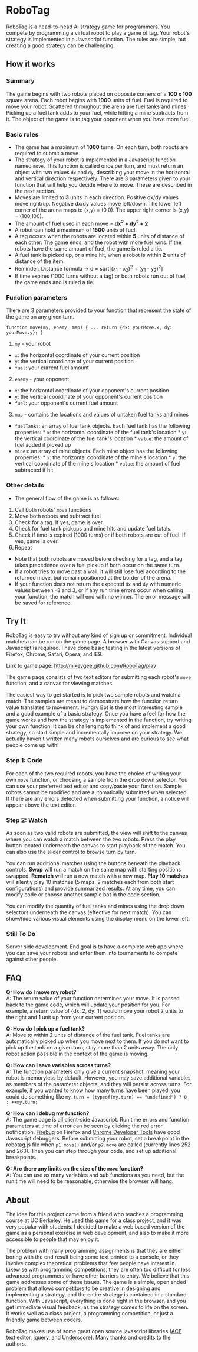 # RoboTag

RoboTag is a head-to-head AI strategy game for programmers. You compete by programming a virtual robot to play a game of tag. Your robot's strategy is implemented in a Javascript function. The rules are simple, but creating a good strategy can be challenging.

## How it works
### Summary
The game begins with two robots placed on opposite corners of a **100 x 100** square arena. Each robot begins with **1000** units of fuel. Fuel is required to move your robot. Scattered throughout the arena are fuel tanks and mines. Picking up a fuel tank adds to your fuel, while hitting a mine subtracts from it. The object of the game is to tag your opponent when you have more fuel.

### Basic rules
*   The game has a maximum of **1000** turns. On each turn, both robots are required to submit a move.
*   The strategy of your robot is implemented in a Javascript function named `move`. This function is called once per turn, and must return an object with two values `dx` and `dy`, describing your move in the horizontal and vertical direction respectively. There are 3 parameters given to your function that will help you decide where to move. These are described in the next section.
*   Moves are limited to **3** units in each direction. Positive dx/dy values move right/up. Negative dx/dy values move left/down. The lower left corner of the arena maps to (x,y) = (0,0). The upper right corner is (x,y) = (100,100).
*   The amount of fuel used in each move = **dx<sup>2</sup> + dy<sup>2</sup> + 2**
*   A robot can hold a maximum of **1500** units of fuel.
*   A tag occurs when the robots are located within **5** units of distance of each other. The game ends, and the robot with more fuel wins. If the robots have the same amount of fuel, the game is ruled a tie.
*   A fuel tank is picked up, or a mine hit, when a robot is within **2** units of distance of the item.
*   Reminder: Distance formula &rarr; d = sqrt[(x<sub>1</sub> - x<sub>2</sub>)<sup>2</sup> + (y<sub>1</sub> - y<sub>2</sub>)<sup>2</sup>]
*   If time expires (1000 turns without a tag) or both robots run out of fuel, the game ends and is ruled a tie.

### Function parameters
There are 3 parameters provided to your function that represent the state of the game on any given turn. 

`function move(my, enemy, map) { ... return {dx: yourMove.x, dy: yourMove.y}; }`

1.   `my` - your robot
   *   `x`: the horizontal coordinate of your current position
   *   `y`: the vertical coordinate of your current position
   *   `fuel`: your current fuel amount
2.   `enemy` - your opponent
   *   `x`: the horizontal coordinate of your opponent's current position
   *   `y`: the vertical coordinate of your opponent's current position
   *   `fuel`: your opponent's current fuel amount
3.   `map` - contains the locations and values of untaken fuel tanks and mines
   *   `fuelTanks`: an array of fuel tank objects. Each fuel tank has the following properties:
      *   `x`: the horizontal coordinate of the fuel tank's location
      *   `y`: the vertical coordinate of the fuel tank's location
      *   `value`: the amount of fuel added if picked up 
   *   `mines`: an array of mine objects. Each mine object has the following properties:
      *   `x`: the horizontal coordinate of the mine's location
      *   `y`: the vertical coordinate of the mine's location
      *   `value`: the amount of fuel subtracted if hit

### Other details
*   The general flow of the game is as follows:
   1.   Call both robots' `move` functions
   2.   Move both robots and subtract fuel
   3.   Check for a tag. If yes, game is over.
   4.   Check for fuel tank pickups and mine hits and update fuel totals.
   5.   Check if time is expired (1000 turns) or if both robots are out of fuel. If yes, game is over.
   6.   Repeat
*   Note that both robots are moved before checking for a tag, and a tag takes precedence over a fuel pickup if both occur on the same turn.
*   If a robot tries to move past a wall, it will still lose fuel according to the returned move, but remain positioned at the border of the arena.
*   If your function does not return the expected `dx` and `dy` with numeric values between -3 and 3, or if any run time errors occur when calling your function, the match will end with no winner. The error message will be saved for reference.

## Try It 
RoboTag is easy to try without any kind of sign up or commitment. Individual matches can be run on the game page. A browser with Canvas support and Javascript is required. I have done basic testing in the latest versions of Firefox, Chrome, Safari, Opera, and IE9.

Link to game page: <http://mikeygee.github.com/RoboTag/play>

The game page consists of two text editors for submitting each robot's `move` function, and a canvas for viewing matches.

The easiest way to get started is to pick two sample robots and watch a match. The samples are meant to demonstrate how the function return value translates to movement. Hungry Bot is the most interesting sample and a good example of a basic strategy. Once you have a feel for how the game works and how the strategy is implemented in the function, try writing your own function. It can be challenging to think of and implement a good strategy, so start simple and incrementally improve on your strategy. We actually haven't written many robots ourselves and are curious to see what people come up with!

### Step 1: Code
For each of the two required robots, you have the choice of writing your own `move` function, or choosing a sample from the drop down selector. You can use your preferred text editor and copy/paste your function. Sample robots cannot be modified and are automatically submitted when selected. If there are any errors detected when submitting your function, a notice will appear above the text editor.

### Step 2: Watch
As soon as two valid robots are submitted, the view will shift to the canvas where you can watch a match between the two robots. Press the play button located underneath the canvas to start playback of the match. You can also use the slider control to browse turn by turn.

You can run additional matches using the buttons beneath the playback controls. **Swap** will run a match on the same map with starting positions swapped. **Rematch** will run a new match with a new map. **Play 10 matches** will silently play 10 matches (5 maps, 2 matches each from both start configurations) and provide summarized results. At any time, you can modify code or choose another sample bot in the code section.

You can modify the quantity of fuel tanks and mines using the drop down selectors underneath the canvas (effective for next match). You can show/hide various visual elements using the display menu on the lower left.

### Still To Do
Server side development. End goal is to have a complete web app where you can save your robots and enter them into tournaments to compete against other people.

## FAQ
**Q: How do I move my robot?** <br>
A: The return value of your function determines your move. It is passed back to the game code, which will update your position for you. For example, a return value of {dx: 2, dy: 1} would move your robot 2 units to the right and 1 unit up from your current position.

**Q: How do I pick up a fuel tank?**<br>
A: Move to within 2 units of distance of the fuel tank. Fuel tanks are automatically picked up when you move next to them. If you do not want to pick up the tank on a given turn, stay more than 2 units away. The only robot action possible in the context of the game is moving.

**Q: How can I save variables across turns?**<br>
A: The function parameters only give a current snapshot, meaning your robot is memoryless by default. However, you may save additional variables as members of the parameter objects, and they will persist across turns. For example, if you wanted to know how many turns have been played, you could do something like `my.turn = (typeof(my.turn) == "undefined") ? 0 : ++my.turn;`

**Q: How can I debug my function?**<br>
A: The game page is all client-side Javascript. Run time errors and function parameters at time of error can be seen by clicking the red error notification. [Firebug][] on Firefox and [Chrome Developer Tools][] have good Javascript debuggers. Before submitting your robot, set a breakpoint in the robotag.js file when `p1.move()` and/or `p2.move` are called (currently lines 252 and 263). Then you can step through your code, and set up additional breakpoints.

**Q: Are there any limits on the size of the `move` function?**<br>
A: You can use as many variables and sub functions as you need, but the run time will need to be reasonable, otherwise the browser will hang.

## About
The idea for this project came from a friend who teaches a programming course at UC Berkeley. He used this game for a class project, and it was very popular with students. I decided to make a web based version of the game as a personal exercise in web development, and also to make it more accessible to people that may enjoy it.

The problem with many programming assignments is that they are either boring with the end result being some text printed to a console, or they involve complex theoretical problems that few people have interest in. Likewise with programming competitions, they are often too difficult for less advanced programmers or have other barriers to entry. We believe that this game addresses some of these issues. The game is a simple, open ended problem that allows competitors to be creative in designing and implementing a strategy, and the entire strategy is contained in a standard function. With Javascript, everything is done right in the browser, and you get immediate visual feedback, as the strategy comes to life on the screen. It works well as a class project, a programming competition, or just a friendly game between coders.

RoboTag makes use of some great open source javascript libraries ([ACE][] text editor, [jquery][], and [Underscore][]). Many thanks and credits to the authors.

[Firebug]: http://getfirebug.com
[Chrome Developer Tools]: http://code.google.com/chrome/devtools/docs/scripts
[ACE]: https://github.com/ajaxorg/ace
[jquery]: http://jquery.com
[Underscore]: http://documentcloud.github.com/underscore
